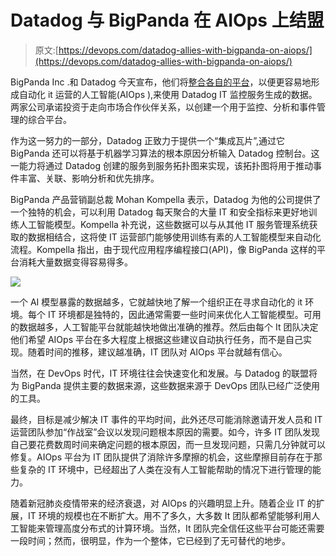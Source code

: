 # Datadog 与 BigPanda 在 AIOps 上结盟

> 原文:[https://devops.com/datadog-allies-with-bigpanda-on-aiops/](https://devops.com/datadog-allies-with-bigpanda-on-aiops/)

BigPanda Inc .和 Datadog 今天宣布，他们将[整合各自的平台](https://www.globenewswire.com/news-release/2020/10/14/2108448/0/en/BigPanda-and-Datadog-Form-Partnership-for-Integration-and-Go-to-Market.html)，以便更容易地形成自动化 it 运营的人工智能(AIOps ),来使用 Datadog IT 监控服务生成的数据。两家公司承诺投资于走向市场合作伙伴关系，以创建一个用于监控、分析和事件管理的综合平台。

作为这一努力的一部分，Datadog 正致力于提供一个“集成瓦片”,通过它 BigPanda 还可以将基于机器学习算法的根本原因分析输入 Datadog 控制台。这一能力将通过 Datadog 创建的服务到服务拓扑图来实现，该拓扑图将用于推动事件丰富、关联、影响分析和优先排序。

BigPanda 产品营销副总裁 Mohan Kompella 表示，Datadog 为他的公司提供了一个独特的机会，可以利用 Datadog 每天聚合的大量 IT 和安全指标来更好地训练人工智能模型。Kompella 补充说，这些数据可以与从其他 IT 服务管理系统获取的数据相结合，这将使 IT 运营部门能够使用训练有素的人工智能模型来自动化流程。Kompella 指出，由于现代应用程序编程接口(API)，像 BigPanda 这样的平台消耗大量数据变得容易得多。

![](../Images/9048d4967a1cc9e848b7787b60154055.png)

一个 AI 模型暴露的数据越多，它就越快地了解一个组织正在寻求自动化的 it 环境。每个 IT 环境都是独特的，因此通常需要一些时间来优化人工智能模型。可用的数据越多，人工智能平台就能越快地做出准确的推荐。然后由每个 It 团队决定他们希望 AIOps 平台在多大程度上根据这些建议自动执行任务，而不是自己实现。随着时间的推移，建议越准确，IT 团队对 AIOps 平台就越有信心。

当然，在 DevOps 时代，IT 环境往往会快速变化和发展。与 Datadog 的联盟将为 BigPanda 提供主要的数据来源，这些数据来源于 DevOps 团队已经广泛使用的工具。

最终，目标是减少解决 IT 事件的平均时间，此外还尽可能消除邀请开发人员和 IT 运营团队参加“作战室”会议以发现问题根本原因的需要。如今，许多 IT 团队发现自己要花费数周时间来确定问题的根本原因，而一旦发现问题，只需几分钟就可以修复。AIOps 平台为 IT 团队提供了消除许多摩擦的机会，这些摩擦目前存在于那些复杂的 IT 环境中，已经超出了人类在没有人工智能帮助的情况下进行管理的能力。

随着新冠肺炎疫情带来的经济衰退，对 AIOps 的兴趣明显上升。随着企业 IT 的扩展，IT 环境的规模也在不断扩大。用不了多久，大多数 It 团队都希望能够利用人工智能来管理高度分布式的计算环境。当然，It 团队完全信任这些平台可能还需要一段时间；然而，很明显，作为一个整体，它已经到了无可替代的地步。